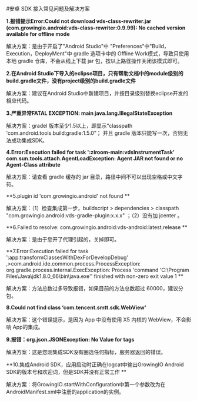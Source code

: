 #安卓 SDK 接入常见问题及解决方案


**1.报错提示Error:Could not download vds-class-rewriter.jar (com.growingio.android:vds-class-rewriter:0.9.99): No cached version available for offline mode**

解决方案：是由于开启了"Android Studio"中 "Preferences"中"Build，Execution，DeployMent"中  gradle 选项卡中的 Offline Work模式，导致只使用本地 gradle 仓库，不会从线上下载 jar 包，按以上路径操作关闭该模式即可。


**2.在Android Studio下导入的eclipse项目，只有帮助文档中的module级别的build.gradle文件，没有project级别的build.gradle文件**

解决方案：建议在Android Studio中新建项目，并按目录级别替换eclipse开发的相应代码。

**3.严重异常FATAL EXCEPTION: main java.lang.IllegalStateException**

解决方案：gradel 版本至少1.5以上，即显示“classpath 'com.android.tools.build:gradle:1.5.0”；
并且 gradle 版本只能写一次，否则无法成功集成SDK。

**4.Error:Execution failed for task ':ziroom-main:vdsInstrumentTask' com.sun.tools.attach.AgentLoadException: Agent JAR not found or no Agent-Class attribute**

解决方案：请查看 gradle 缓存的 jar 目录，路径中间不可以出现空格或中文字符。

**5.plugin id 'com.growingio.android' not found
**

解决方案：（1）检查集成第一步，buildscript > dependencies > classpath "com.growingio.android:vds-gradle-plugin:x.x.x" ；（2）没有加 jcenter
。

**6.Failed to resolve: com.growingio.android:vds-android:latest.release
**

解决方案：是由于您开了代理引起的，关掉即可。

**7.Error:Execution failed for task ':app:transformClassesWithDexForDevelopDebug'
,>com.android.ide.common.process.ProcessException: org.gradle.process.internal.ExecException: Process 'command 'C:\Program Files\Java\jdk1.8.0_66\bin\java.exe'' finished with non-zero exit value 1
**

解决方案：方法总数过多导致报错，如果目前的方法总数超过 60000，建议分包。

**8.Could not find class ‘com.tencent.smtt.sdk.WebView'**

解决方案：这个错误提示，是因为 App 中没有使用 X5 内核的 WebView，不会影响 App的集成。

**9.报错：org.json.JSONException: No Value for tags**

解决方案：这是您刚集成SDK没有圈选任何指标，服务器返回的错误。

**10.集成Android SDK，应用启动时正确在logcat中输出GrowingIO Android SDK的版本号和欢迎词，但是SDK并没有正常工作 **

解决方案：将GrowingIO.startWithConfiguration中第一个参数改为在AndroidManifest.xml中注册的application的实例。